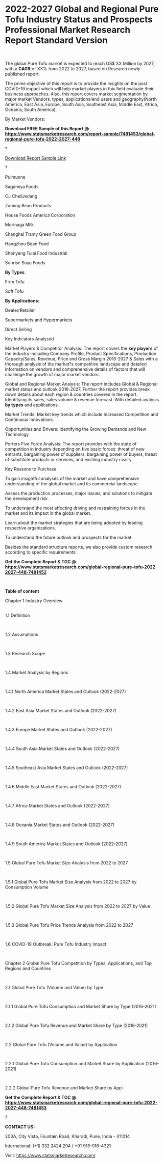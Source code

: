 <h1>2022-2027 Global and Regional Pure Tofu Industry Status and Prospects Professional Market Research Report Standard Version</h1><br/><p>The global Pure Tofu market is expected to reach US$ XX Million by 2027, with a <strong>CAGR</strong> of XX% from 2022 to 2027, based on Research newly published report.</p>
 
 
 
 <p>The prime objective of this report is to provide the insights on the post COVID-19 impact which will help market players in this field evaluate their business approaches. Also, this report covers market segmentation by major market Vendors, types, applications/end users and geography(North America, East Asia, Europe, South Asia, Southeast Asia, Middle East, Africa, Oceania, South America).</p>
 
 
 
 <p>By Market Vendors:</p>
 
 
 
 <div><b>Download FREE Sample of this Report @ <a href="https://www.statsmarketresearch.com/download-free-sample/7481453/global-regional-pure-tofu-2022-2027-448">https://www.statsmarketresearch.com/report-sample/7481453/global-regional-pure-tofu-2022-2027-448</a></b></div>
 
 
 
 <p>? </p>
 
 
 
 <p><a href="https://www.statsmarketresearch.com/download-free-sample/7481453/global-regional-pure-tofu-2022-2027-448">Download Report Sample Link</a></p>
 
 
 
 <p>? </p>
 
 
 
 <p>Pulmuone</p>
 
 
 
 <p>Sagamiya Foods</p>
 
 
 
 <p>CJ CheilJedang</p>
 
 
 
 <p>Zuming Bean Products</p>
 
 
 
 <p>House Foods America Corporation</p>
 
 
 
 <p>Morinaga Milk</p>
 
 
 
 <p>Shanghai Tramy Green Food Group</p>
 
 
 
 <p>Hangzhou Bean Food</p>
 
 
 
 <p>Shenyang Fulai Food Industrial</p>
 
 
 
 <p>Sunrise Soya Foods</p>
 
 
 
 <p><strong>By Types</strong>:</p>
 
 
 
 <p>Firm Tofu</p>
 
 
 
 <p>Soft Tofu</p>
 
 
 
 <p><strong><strong>By Applications</strong></strong>:</p>
 
 
 
 <p>Dealer/Retailer</p>
 
 
 
 <p>Supermarkets and Hypermarkets</p>
 
 
 
 <p>Direct Selling</p>
 
 
 
 <p>Key Indicators Analysed</p>
 
 
 
 <p>Market Players & Competitor Analysis: The report covers the <strong>key players</strong> of the industry including Company Profile, Product Specifications, Production Capacity/Sales, Revenue, Price and Gross Margin 2016-2027 & Sales with a thorough analysis of the market?s competitive landscape and detailed information on vendors and comprehensive details of factors that will challenge the growth of major market vendors.</p>
 
 
 
 <p>Global and Regional Market Analysis: The report includes Global & Regional market status and outlook 2016-2027. Further the report provides break down details about each region & countries covered in the report. Identifying its sales, sales volume & revenue forecast. With detailed analysis <strong>by types</strong> and applications.</p>
 
 
 
 <p>Market Trends: Market key trends which include Increased Competition and Continuous Innovations.</p>
 
 
 
 <p>Opportunities and Drivers: Identifying the Growing Demands and New Technology</p>
 
 
 
 <p>Porters Five Force Analysis: The report provides with the state of competition in industry depending on five basic forces: threat of new entrants, bargaining power of suppliers, bargaining power of buyers, threat of substitute products or services, and existing industry rivalry.</p>
 
 
 
 <p>Key Reasons to Purchase</p>
 
 
 
 <p>To gain insightful analyses of the market and have comprehensive understanding of the global market and its commercial landscape.</p>
 
 
 
 <p>Assess the production processes, major issues, and solutions to mitigate the development risk.</p>
 
 
 
 <p>To understand the most affecting driving and restraining forces in the market and its impact in the global market.</p>
 
 
 
 <p>Learn about the market strategies that are being adopted by leading respective organizations.</p>
 
 
 
 <p>To understand the future outlook and prospects for the market.</p>
 
 
 
 <p>Besides the standard structure reports, we also provide custom research according to specific requirements.</p>
 
 
 
 <div><b>Get the Complete Report & TOC @ <a href="https://www.statsmarketresearch.com/global-regional-pure-tofu-2022-2027-448-7481453">https://www.statsmarketresearch.com/global-regional-pure-tofu-2022-2027-448-7481453</a></b></div>
 
 
 
 <p><br />
 
 <b>Table of content</b></p>
 
 
 
 <p>Chapter 1 Industry Overview<br />
 
 <br />
 
 1.1 Definition<br />
 
 <br />
 
 1.2 Assumptions<br />
 
 <br />
 
 1.3 Research Scope<br />
 
 <br />
 
 1.4 Market Analysis by Regions<br />
 
 <br />
 
 1.4.1 North America Market States and Outlook (2022-2027)<br />
 
 <br />
 
 1.4.2 East Asia Market States and Outlook (2022-2027)<br />
 
 <br />
 
 1.4.3 Europe Market States and Outlook (2022-2027)<br />
 
 <br />
 
 1.4.4 South Asia Market States and Outlook (2022-2027)<br />
 
 <br />
 
 1.4.5 Southeast Asia Market States and Outlook (2022-2027)<br />
 
 <br />
 
 1.4.6 Middle East Market States and Outlook (2022-2027)<br />
 
 <br />
 
 1.4.7 Africa Market States and Outlook (2022-2027)<br />
 
 <br />
 
 1.4.8 Oceania Market States and Outlook (2022-2027)<br />
 
 <br />
 
 1.4.9 South America Market States and Outlook (2022-2027)<br />
 
 <br />
 
 1.5 Global Pure Tofu Market Size Analysis from 2022 to 2027<br />
 
 <br />
 
 1.5.1 Global Pure Tofu Market Size Analysis from 2022 to 2027 by Consumption Volume<br />
 
 <br />
 
 1.5.2 Global Pure Tofu Market Size Analysis from 2022 to 2027 by Value<br />
 
 <br />
 
 1.5.3 Global Pure Tofu Price Trends Analysis from 2022 to 2027<br />
 
 <br />
 
 1.6 COVID-19 Outbreak: Pure Tofu Industry Impact<br />
 
 <br />
 
 Chapter 2 Global Pure Tofu Competition by Types, Applications, and Top Regions and Countries<br />
 
 <br />
 
 2.1 Global Pure Tofu (Volume and Value) by Type<br />
 
 <br />
 
 2.1.1 Global Pure Tofu Consumption and Market Share by Type (2016-2021)<br />
 
 <br />
 
 2.1.2 Global Pure Tofu Revenue and Market Share by Type (2016-2021)<br />
 
 <br />
 
 2.2 Global Pure Tofu (Volume and Value) by Application<br />
 
 <br />
 
 2.2.1 Global Pure Tofu Consumption and Market Share by Application (2016-2021)<br />
 
 <br />
 
 2.2.2 Global Pure Tofu Revenue and Market Share by Appl</p>
 
 
 
 <div><b>Get the Complete Report & TOC @ <a href="https://www.statsmarketresearch.com/global-regional-pure-tofu-2022-2027-448-7481453">https://www.statsmarketresearch.com/global-regional-pure-tofu-2022-2027-448-7481453</a></b></div>
 
 
 
 <p>? </p>
 
 
 
 <p><b>CONTACT US:</b><br />
 
 203A, City Vista, Fountain Road, Kharadi, Pune, India - 411014<br />
 
 International: (+1) 332 2424 294 / +91 916-916-4321<br />
 
 Visit: <a href="https://www.statsmarketresearch.com/">https://www.statsmarketresearch.com/</a></p>